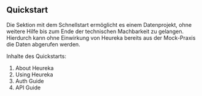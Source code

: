 ## Quickstart
Die Sektion mit dem Schnellstart ermöglicht es einem Datenprojekt, ohne weitere Hilfe bis zum Ende der technischen Machbarkeit zu gelangen. Hierdurch kann ohne Einwirkung von Heureka bereits aus der Mock-Praxis die Daten abgerufen werden. 

Inhalte des Quickstarts:  

1. About Heureka  
2. Using Heureka  
3. Auth Guide  
4. API Guide  
<!--stackedit_data:
eyJoaXN0b3J5IjpbMTEwMzc0MjMxN119
-->